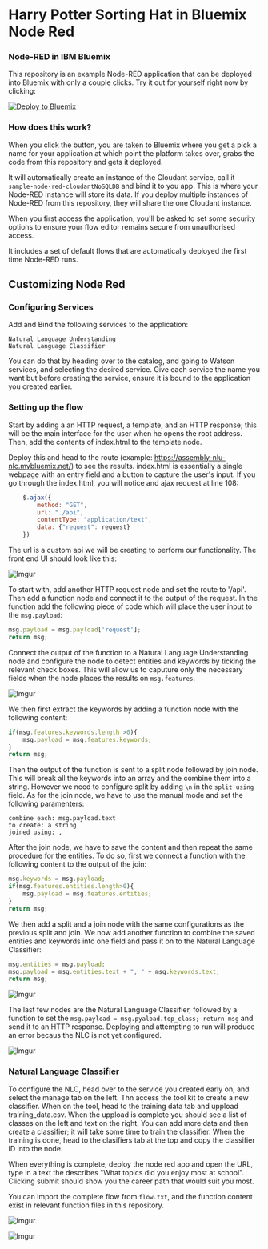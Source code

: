 Harry Potter Sorting Hat in Bluemix Node Red
====================================

### Node-RED in IBM Bluemix

This repository is an example Node-RED application that can be deployed into
Bluemix with only a couple clicks. Try it out for yourself right now by clicking:

[![Deploy to Bluemix](https://bluemix.net/deploy/button.png)](https://bluemix.net/deploy?repository=https://github.com/ibmets/node-red-bluemix-starter.git)

### How does this work?

When you click the button, you are taken to Bluemix where you get a pick a name
for your application at which point the platform takes over, grabs the code from
this repository and gets it deployed.

It will automatically create an instance of the Cloudant service, call it
`sample-node-red-cloudantNoSQLDB` and bind it to you app. This is where your
Node-RED instance will store its data. If you deploy multiple instances of
Node-RED from this repository, they will share the one Cloudant instance.


When you first access the application, you'll be asked to set some security options
to ensure your flow editor remains secure from unauthorised access.

It includes a set of default flows that are automatically deployed the first time
Node-RED runs.

## Customizing Node Red

### Configuring Services

Add and Bind the following services to the application:

    Natural Language Understanding
    Natural Language Classifier
    
You can do that by heading over to the catalog, and going to Watson services, and
selecting the desired service. Give each service the name you want but before 
creating the service, ensure it is bound to the application you created earlier.

### Setting up the flow

Start by adding a an HTTP request, a template, and an HTTP response; this will be the main interface 
for the user when he opens the root address. Then, add the contents of index.html to the template node.

Deploy this and head to the route (example: https://assembly-nlu-nlc.mybluemix.net/) to see the results.
index.html is essentially a single webpage with an entry field and a button to capture the user's input.
If you go through the index.html, you will notice and ajax request at line 108: 
```javascript
    $.ajax({
        method: "GET",
        url: "./api",
        contentType: "application/text",
        data: {"request": request}
    })
```
The url is a custom api we will be creating to perform our functionality. The front end UI should
look like this:

![Imgur](http://i.imgur.com/wkDroeX.png?1)

To start with, add another HTTP request node and set the route to '/api'. Then add a function node 
and connect it to the output of the request. In the function add the following piece of code which
will place the user input to the `msg.payload`:
```javascript
msg.payload = msg.payload['request'];
return msg;
```
Connect the output of the function to a Natural Language Understanding node and configure the node 
to detect entities and keywords by ticking the relevant check boxes. This will allow us to caputure 
only the necessary fields when the node places the results on `msg.features`. 

![Imgur](http://i.imgur.com/GZnO5mE.png)

We then first extract the keywords by adding a function node with the following content:
```javascript
if(msg.features.keywords.length >0){
    msg.payload = msg.features.keywords;
}
return msg;
```
Then the output of the function is sent to a split node followed by join node. This will break all the 
keywords into an array and the combine them into a string. However we need to configure split by adding 
`\n` in the `split using` field. As for the join node, we have to use the manual mode and set the following
paramenters:
    
    combine each: msg.payload.text
    to create: a string
    joined using: , 

After the join node, we have to save the content and then repeat the same procedure for the entities. To do
so, first we connect a function with the following content to the output of the join:
```javascript
msg.keywords = msg.payload;
if(msg.features.entities.length>0){
    msg.payload = msg.features.entities;   
}
return msg;
```
We then add a split and a join node with the same configurations as the previous split and join.
We now add another function to combine the saved entities and keywords into one field and pass it 
on to the Natural Language Classifier:
```javascript
msg.entities = msg.payload;
msg.payload = msg.entities.text + ", " + msg.keywords.text;
return msg;
```
![Imgur](http://i.imgur.com/fEN4uba.png)

The last few nodes are the Natural Language Classifier, followed by a function to set the 
`msg.payload = msg.pyaload.top_class; return msg` and send it to an HTTP response. Deploying and attempting
to run will produce an error becaus the NLC is not yet configured.

![Imgur](http://i.imgur.com/dEKxL65.png)

### Natural Language Classifier
To configure the NLC, head over to the service you created early on, and select the manage tab on 
the left. Thn access the tool kit to create a new classifier. When on the tool, head to the 
training data tab and uppload training_data.csv. When the uppload is complete you should see 
a list of classes on the left and text on the right. You can add more data and then create a classifier;
it will take some time to train the classifier. When the training is done, head to the clasifiers tab 
at the top and copy the classifier ID into the node.

When everything is complete, deploy the node red app and open the URL, type in a text the describes
"What topics did you enjoy most at school". Clicking submit should show you the career path that
would suit you most.

You can import the complete flow from `flow.txt`, and the function content exist in relevant function
files in this repository.

![Imgur](http://i.imgur.com/oNniKIh.png)

![Imgur](http://i.imgur.com/5cTDWM8.png)
